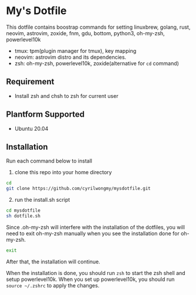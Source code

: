 # My's Dotfile

This dotfile contains boostrap commands for setting linuxbrew, golang, rust, neovim, astrovim, zoxide, fnm, gdu, bottom, python3, oh-my-zsh, powerlevel10k

- tmux: tpm(plugin manager for tmux), key mapping
- neovim: astrovim distro and its dependencies.
- zsh: oh-my-zsh, powerlevel10k, zoxide(alternative for `cd` command)

## Requirement

- Install zsh and chsh to zsh for current user

## Plantform Supported

- Ubuntu 20.04

## Installation

Run each command below to install

1. clone this repo into your home directory

```bash
cd
git clone https://github.com/cyrilwongmy/mysdotfile.git
```

2. run the install.sh script

```bash
cd mysdotfile
sh dotfile.sh
```

Since .oh-my-zsh will interfere with the installation of the dotfiles, you will need to exit oh-my-zsh manually when you see the installation done for oh-my-zsh.

```bash
exit
```

After that, the installation will continue.

When the installation is done, you should run `zsh` to start the zsh shell and setup powerlevel10k.
When you set up powerlevel10k, you should run `source ~/.zshrc` to apply the changes.
